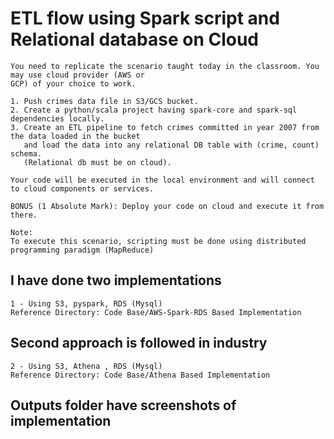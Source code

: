 	
# ETL flow using Spark script and Relational database on Cloud
```
You need to replicate the scenario taught today in the classroom. You may use cloud provider (AWS or
GCP) of your choice to work.

1. Push crimes data file in S3/GCS bucket.
2. Create a python/scala project having spark-core and spark-sql dependencies locally.
3. Create an ETL pipeline to fetch crimes committed in year 2007 from the data loaded in the bucket
   and load the data into any relational DB table with (crime, count) schema. 
   (Relational db must be on cloud).

Your code will be executed in the local environment and will connect to cloud components or services.

BONUS (1 Absolute Mark): Deploy your code on cloud and execute it from there.

Note: 
To execute this scenario, scripting must be done using distributed programming paradigm (MapReduce)
```

## I have done two implementations
```
1 - Using S3, pyspark, RDS (Mysql)
Reference Directory: Code Base/AWS-Spark-RDS Based Implementation 
```
## Second approach is followed in industry
```
2 - Using S3, Athena , RDS (Mysql)
Reference Directory: Code Base/Athena Based Implementation
```
## Outputs folder have screenshots of implementation
